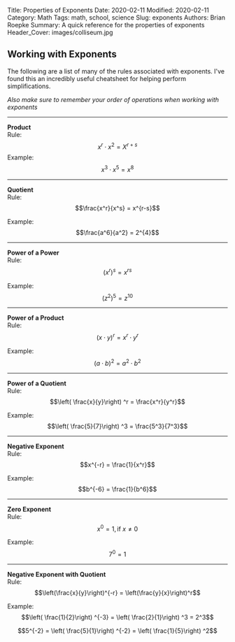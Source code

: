 Title: Properties of Exponents
Date: 2020-02-11
Modified: 2020-02-11
Category: Math
Tags: math, school, science
Slug: exponents
Authors: Brian Roepke
Summary: A quick reference for the properties of exponents
Header_Cover: images/colliseum.jpg


## Working with Exponents

The following are a list of many of the rules associated with exponents.  I've found this an incredibly useful cheatsheet for helping perform simplifications.  

_Also make sure to remember your order of operations when working with exponents_

---
**Product**  
Rule:
$${x^r} \cdot {x^2} = X^{r+s}$$
Example:
$$x^3 \cdot x^5 = x^8$$

---
**Quotient**  
Rule:
$$\frac{x^r}{x^s} = x^{r-s}$$

Example:
$$\frac{a^6}{a^2} = 2^{4}$$

---
**Power of a Power**  
Rule:  
$$\left( x^r\right) ^s = x^{rs}$$

Example:  
$$\left( z^2\right) ^5 = z^{10}$$

---
**Power of a Product**  
Rule:  
$$\left( x \cdot y\right) ^r = x^r \cdot y^r$$

Example:  
$$\left( a \cdot b\right) ^2 = a^2 \cdot b^2$$

---
**Power of a Quotient**  
Rule:  
$$\left( \frac{x}{y}\right) ^r = \frac{x^r}{y^r}$$

Example:  
$$\left( \frac{5}{7}\right) ^3 = \frac{5^3}{7^3}$$

---
**Negative Exponent**  
Rule:  
$$x^{-r} = \frac{1}{x^r}$$

Example:  
$$b^{-6} = \frac{1}{b^6}$$

---
**Zero Exponent**  
Rule:  
$$x^0 = 1, \textrm{if }  x \neq 0$$

Example:  
$$7^0 = 1$$

---
**Negative Exponent with Quotient**  
Rule:  
$$\left(\frac{x}{y}\right)^{-r} = \left(\frac{y}{x}\right)^r$$

Example:  
$$\left( \frac{1}{2}\right) ^{-3} = \left( \frac{2}{1}\right) ^3 = 2^3$$

$$5^{-2} = \left( \frac{5}{1}\right) ^{-2} = \left( \frac{1}{5}\right) ^2$$
